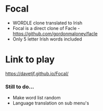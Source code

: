 # Focal
* WORDLE clone translated to Irish
* Focal is a direct clone of Facle - https://github.com/gordonmaloney/facle 
* Only 5 letter Irish words included

# Link to play 
https://davetjf.github.io/Focal/

### Still to do...
* Make word list random
* Language translation on sub menu's

